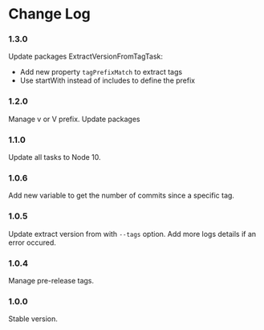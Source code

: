 # Change Log

### 1.3.0

Update packages
ExtractVersionFromTagTask:
- Add new property `tagPrefixMatch` to extract tags
- Use startWith instead of includes to define the prefix

### 1.2.0

Manage v or V prefix. Update packages

### 1.1.0

Update all tasks to Node 10.

### 1.0.6

Add new variable to get the number of commits since a specific tag.

### 1.0.5

Update extract version from with `--tags` option.
Add more logs details if an error occured.

### 1.0.4

Manage pre-release tags.

### 1.0.0

Stable version.